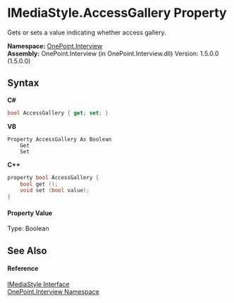 # IMediaStyle.AccessGallery Property 
 

Gets or sets a value indicating whether access gallery.

**Namespace:**&nbsp;<a href="N_OnePoint_Interview">OnePoint.Interview</a><br />**Assembly:**&nbsp;OnePoint.Interview (in OnePoint.Interview.dll) Version: 1.5.0.0 (1.5.0.0)

## Syntax

**C#**<br />
``` C#
bool AccessGallery { get; set; }
```

**VB**<br />
``` VB
Property AccessGallery As Boolean
	Get
	Set
```

**C++**<br />
``` C++
property bool AccessGallery {
	bool get ();
	void set (bool value);
}
```


#### Property Value
Type: Boolean

## See Also


#### Reference
<a href="T_OnePoint_Interview_IMediaStyle">IMediaStyle Interface</a><br /><a href="N_OnePoint_Interview">OnePoint.Interview Namespace</a><br />